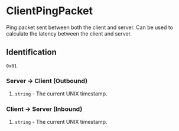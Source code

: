# ClientPingPacket
Ping packet sent between both the client and server. Can be used to calculate the latency between the client and server.

## Identification
`0x01`

### Server -> Client (Outbound)
1. `string` - The current UNIX timestamp.

### Client -> Server (Inbound)
1. `string` - The current UNIX timestamp.